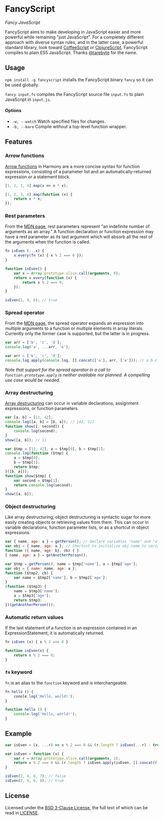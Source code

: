 # FancyScript

*Fancy JavaScript*

FancyScript aims to make developing in JavaScript easier and more powerful while remaining "just JavaScript". For a completely different approach with diverse syntax rules, and in the latter case, a powerful standard library, look toward [CoffeeScript](https://github.com/jashkenas/coffee-script/) or [ClojureScript](https://github.com/clojure/clojurescript). FancyScript compiles to plain ES5 JavaScript. Thanks [@tarebyte](https://github.com/tarebyte) for the name.

## Usage

`npm install -g fancyscript` installs the FancyScript binary `fancy` so it can be used globally.

`fancy input.fs` compiles the FancyScript source file `input.fs` to plain JavaScript in `input.js`.

#### Options

- `-w, --watch` Watch specified files for changes.
- `-b, --bare` Compile without a top-level function wrapper.

## Features

### Arrow functions

[Arrow functions](https://developer.mozilla.org/en-US/docs/Web/JavaScript/Reference/arrow_functions) in Harmony are a more concise syntax for function expressions, consisting of a parameter list and an automatically-returned expression or a statement block.

```JavaScript
[1, 2, 3, 4].map(x => x * x);
```
```JavaScript
[1, 2, 3, 4].map(function (x) {
    return x * x;
});
```

### Rest parameters

From the [MDN page](https://developer.mozilla.org/en-US/docs/Web/JavaScript/Reference/rest_parameters), rest parameters represent "an indefinite number of arguments as an array." A function declaration or function expression may have a rest parameter as its last argument which will absorb all the rest of the arguments when the function is called.

```JavaScript
fn isEven (...x) {
    x.every(fn (x) { x % 2 === 0 });
}
```
```JavaScript
function isEven() {
    var x = Array.prototype.slice.call(arguments, 0);
    return x.every(function (x) {
        return x % 2 === 0;
    });
}

isEven(2, 4, 6); // true
```

### Spread operator

From the [MDN page](https://developer.mozilla.org/en-US/docs/Web/JavaScript/Reference/Spread_operator), the spread operator expands an expression into multiple arguments to a function or multiple elements in array literals. Currently only the former case is supported, but the latter is in progress.

```JavaScript
var arr = ['b', 'c', 'd'];
console.log('a', ...arr, 'e');
```
```JavaScript
var arr = ['b', 'c', 'd'];
console.log.apply(console.log, [].concat(['a'], arr, ['e'])); // a b c d e
```

*Note that support for the spread operator in a call to `Function.prototype.apply` is neither available nor planned. A compelling use case would be needed.*

### Array destructuring

[Array destructuring](http://wiki.ecmascript.org/doku.php?id=harmony:destructuring) can occur in variable declarations, assignment expressions, or function parameters.

```JavaScript
var [a, b] = [11, 42];
console.log([a, b] = [b, a]); // [42, 11]
function show([, second]) {
    console.log(second);
}
show([a, b]); // 11
```
```JavaScript
var $tmp = [11, 42], a = $tmp[0], b = $tmp[1];
console.log(function ($tmp) {
    a = $tmp[0];
    b = $tmp[1];
    return $tmp;
}([b, a]));
function show($tmp) {
    var second = $tmp[1];
    return console.log(second);
}
show([a, b]);
```

### Object destructuring

Like array destructuring, object destructuring is syntactic sugar for more easily creating objects or retrieving values from them. This can occur in variable declarations, function parameter lists, or as a shortcut in object expressions.

```JavaScript
var { name, age: a } = getPerson(); // Declare variables "name" and "a"
var obj = { name, age: a }; // Shortcut to initialize obj.name to variable "name"
function ({ name, age: b}, cb) { }
{ name, age: a } = getAnotherPerson();
```
```JavaScript
var $tmp = getPerson(), name = $tmp['name'], a = $tmp['age'];
var obj = { name: name, age: a };
function ($tmp2, cb) {
    var name = $tmp2['name'], b = $tmp2['age'];
}
(function ($tmp3) {
    name = $tmp3['name'];
    a = $tmp3['age'];
    return $tmp3;
})(getAnotherPerson());
```

### Automatic return values

If the last statement of a function is an expression contained in an ExpressionStatement, it is automatically returned.

```JavaScript
fn isEven (x) { x % 2 === 0 }
```
```JavaScript
function isEven(x) {
    return x % 2 === 0;
}
```

### `fn` keyword

`fn` is an alias to the `function` keyword and is interchangeable.

```JavaScript
fn hello () {
    conole.log('Hello, world!');
}
```
```JavaScript
function hello () {
    console.log('Hello, world!');
}
```

## Example

```JavaScript
var isEven = (x, ...r) => x % 2 === 0 && (r.length ? isEven(...r) : true)
```
```JavaScript
var isEven = function (x) {
    var r = Array.prototype.slice.call(arguments, 1);
    return x % 2 === 0 && (r.length ? isEven.apply(isEven, [].concat(r)) : true);
}

isEven(2, 4, 6, 7); // false
isEven(2, 4, 6, 8); // true
```

## License

Licensed under the [BSD 3-Clause License](http://opensource.org/licenses/BSD-3-Clause), the full text of which can be read in [LICENSE](LICENSE).
